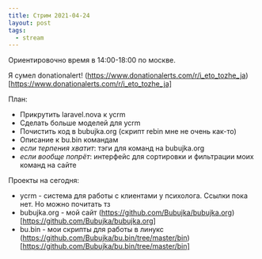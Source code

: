 ```yaml
---
title: Стрим 2021-04-24
layout: post
tags:
  - stream
---
```


Ориентировочно время в 14:00-18:00 по москве.

Я сумел donationalert! (https://www.donationalerts.com/r/i_eto_tozhe_ja)[https://www.donationalerts.com/r/i_eto_tozhe_ja]

План:
- Прикрутить laravel.nova к ycrm
- Сделать больше моделей для ycrm
- Почистить код в bubujka.org (скрипт rebin мне не очень как-то)
- Описание к bu.bin командам
- *если терпения хватит*: тэги для команд на bubujka.org
- *если вообще попрёт*: интерфейс для сортировки и фильтрации моих команд на сайте

Проекты на сегодня:
- ycrm - система для работы с клиентами у психолога. Ссылки пока нет. Но можно почитать тз
- bubujka.org - мой сайт (https://github.com/Bubujka/bubujka.org)[https://github.com/Bubujka/bubujka.org]
- bu.bin - мои скрипты для работы в линукс (https://github.com/Bubujka/bu.bin/tree/master/bin)[https://github.com/Bubujka/bu.bin/tree/master/bin]
